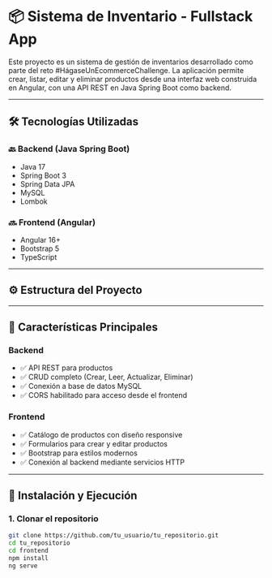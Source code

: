 # 📦 Sistema de Inventario - Fullstack App

Este proyecto es un sistema de gestión de inventarios desarrollado como parte del reto #HágaseUnEcommerceChallenge. La aplicación permite crear, listar, editar y eliminar productos desde una interfaz web construida en Angular, con una API REST en Java Spring Boot como backend.

---

## 🛠️ Tecnologías Utilizadas

### 🔙 Backend (Java Spring Boot)
- Java 17
- Spring Boot 3
- Spring Data JPA
- MySQL
- Lombok

### 🔜 Frontend (Angular)
- Angular 16+
- Bootstrap 5
- TypeScript

---

## ⚙️ Estructura del Proyecto


---

## 🚀 Características Principales

### Backend
- ✅ API REST para productos
- ✅ CRUD completo (Crear, Leer, Actualizar, Eliminar)
- ✅ Conexión a base de datos MySQL
- ✅ CORS habilitado para acceso desde el frontend

### Frontend
- ✅ Catálogo de productos con diseño responsive
- ✅ Formularios para crear y editar productos
- ✅ Bootstrap para estilos modernos
- ✅ Conexión al backend mediante servicios HTTP

---

## 🔌 Instalación y Ejecución

### 1. Clonar el repositorio
```bash
git clone https://github.com/tu_usuario/tu_repositorio.git
cd tu_repositorio
cd frontend
npm install
ng serve
